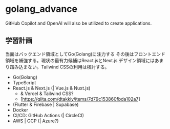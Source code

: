 # golang_advance
GitHub Copilot and OpenAI will also be utilized to create applications.

## 学習計画

当面はバックエンド領域としてGo(Golang)に注力する
その後はフロントエンド領域を補強する。現状の最有力候補はReact.jsとNext.js
デザイン領域にはあまり踏み込まない。Tailwind CSSの利用は検討する。

- Go(Golang)
- TypeScript
- React.js & Next.js (| Vue.js & Nuxt.js)
  - & Vercel & Tailwind CSS?
  - [https://qiita.com/dtakkiy/items/7d79c153860fbda102a7]
- (Flutter & Firebase | Supabase)
- Docker
- CI/CD: GitHub Actions (| CircleCI)
- AWS | GCP (| Azure?)

